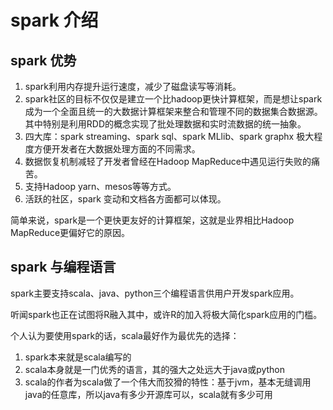 # spark 介绍

## spark 优势

1. spark利用内存提升运行速度，减少了磁盘读写等消耗。
2. spark社区的目标不仅仅是建立一个比hadoop更快计算框架，而是想让spark成为一个全面且统一的大数据计算框架来整合和管理不同的数据集合数据源。其中特别是利用RDD的概念实现了批处理数据和实时流数据的统一抽象。
3. 四大库：spark streaming、spark sql、spark MLlib、spark graphx 极大程度方便开发者在大数据处理方面的不同需求。
4. 数据恢复机制减轻了开发者曾经在Hadoop MapReduce中遇见运行失败的痛苦。
5. 支持Hadoop yarn、mesos等等方式。
6. 活跃的社区，spark 变动和文档各方面都可以体现。

简单来说，spark是一个更快更友好的计算框架，这就是业界相比Hadoop MapReduce更偏好它的原因。

## spark 与编程语言

spark主要支持scala、java、python三个编程语言供用户开发spark应用。

听闻spark也正在试图将R融入其中，或许R的加入将极大简化spark应用的门槛。

个人认为要使用spark的话，scala最好作为最优先的选择：
1. spark本来就是scala编写的
2. scala本身就是一门优秀的语言，其的强大之处远大于java或python
3. scala的作者为scala做了一个伟大而狡猾的特性：基于jvm，基本无缝调用java的任意库，所以java有多少开源库可以，scala就有多少可用